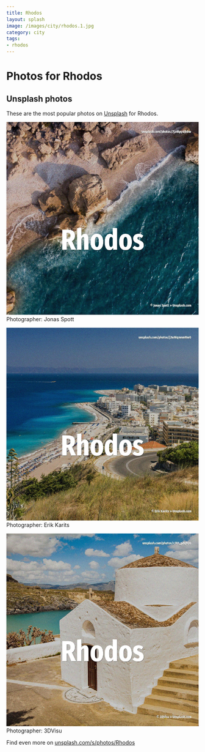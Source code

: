```yaml
---
title: Rhodos
layout: splash
image: /images/city/rhodos.1.jpg
category: city
tags:
- rhodos
---
```

# Photos for Rhodos
 
## Unsplash photos
These are the most popular photos on [Unsplash](https://unsplash.com) for Rhodos.
 
![Rhodos](/images/city/rhodos.1.jpg)
Photographer:  Jonas Spott
 
![Rhodos](/images/city/rhodos.2.jpg)
Photographer:  Erik Karits
 
![Rhodos](/images/city/rhodos.3.jpg)
Photographer:  3DVisu
 
Find even more on [unsplash.com/s/photos/Rhodos](https://unsplash.com/s/photos/Rhodos)
 
